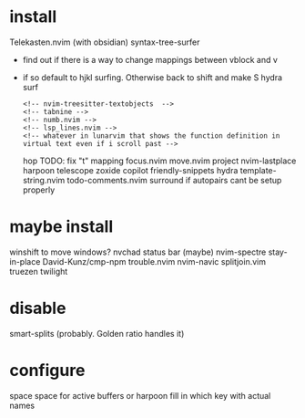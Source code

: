 # install

Telekasten.nvim (with obsidian)
syntax-tree-surfer

- find out if there is a way to change mappings between vblock and v
- if so default to hjkl surfing. Otherwise back to shift and make S hydra surf

      <!-- nvim-treesitter-textobjects  -->
      <!-- tabnine -->
      <!-- numb.nvim -->
      <!-- lsp_lines.nvim -->
      <!-- whatever in lunarvim that shows the function definition in virtual text even if i scroll past -->

  hop TODO: fix "t" mapping
  focus.nvim
  move.nvim
  project
  nvim-lastplace
  harpoon
  telescope zoxide
  copilot
  friendly-snippets
  hydra
  template-string.nvim
  todo-comments.nvim
  surround if autopairs cant be setup properly

# maybe install

winshift to move windows?
nvchad status bar (maybe)
nvim-spectre
stay-in-place
David-Kunz/cmp-npm
trouble.nvim
nvim-navic
splitjoin.vim
truezen
twilight

# disable

smart-splits (probably. Golden ratio handles it)

# configure

<!-- update dashboard for projects and some braile art -->

space space for active buffers or harpoon
fill in which key with actual names

<!-- change which key arrow -->
